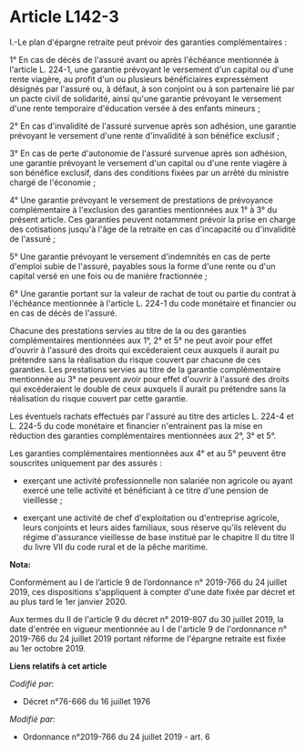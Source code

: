 # Article L142-3

I.-Le plan d'épargne retraite peut prévoir des garanties complémentaires :

1° En cas de décès de l'assuré avant ou après l'échéance mentionnée à l'article L. 224-1, une garantie prévoyant le versement
d'un capital ou d'une rente viagère, au profit d'un ou plusieurs bénéficiaires expressément désignés par l'assuré ou, à
défaut, à son conjoint ou à son partenaire lié par un pacte civil de solidarité, ainsi qu'une garantie prévoyant le versement
d'une rente temporaire d'éducation versée à des enfants mineurs ;

2° En cas d'invalidité de l'assuré survenue après son adhésion, une garantie prévoyant le versement d'une rente d'invalidité
à son bénéfice exclusif ;

3° En cas de perte d'autonomie de l'assuré survenue après son adhésion, une garantie prévoyant le versement d'un capital ou
d'une rente viagère à son bénéfice exclusif, dans des conditions fixées par un arrêté du ministre chargé de l'économie ;

4° Une garantie prévoyant le versement de prestations de prévoyance complémentaire à l'exclusion des garanties mentionnées
aux 1° à 3° du présent article. Ces garanties peuvent notamment prévoir la prise en charge des cotisations jusqu'à l'âge de
la retraite en cas d'incapacité ou d'invalidité de l'assuré ;

5° Une garantie prévoyant le versement d'indemnités en cas de perte d'emploi subie de l'assuré, payables sous la forme d'une
rente ou d'un capital versé en une fois ou de manière fractionnée ;

6° Une garantie portant sur la valeur de rachat de tout ou partie du contrat à l'échéance mentionnée à l'article L. 224-1 du
code monétaire et financier ou en cas de décès de l'assuré.

Chacune des prestations servies au titre de la ou des garanties complémentaires mentionnées aux 1°, 2° et 5° ne peut avoir
pour effet d'ouvrir à l'assuré des droits qui excéderaient ceux auxquels il aurait pu prétendre sans la réalisation du risque
couvert par chacune de ces garanties. Les prestations servies au titre de la garantie complémentaire mentionnée au 3° ne
peuvent avoir pour effet d'ouvrir à l'assuré des droits qui excéderaient le double de ceux auxquels il aurait pu prétendre
sans la réalisation du risque couvert par cette garantie.

Les éventuels rachats effectués par l'assuré au titre des articles L. 224-4 et L. 224-5 du code monétaire et financier
n'entrainent pas la mise en réduction des garanties complémentaires mentionnées aux 2°, 3° et 5°.

Les garanties complémentaires mentionnées aux 4° et au 5° peuvent être souscrites uniquement par des assurés :

- exerçant une activité professionnelle non salariée non agricole ou ayant exercé une telle activité et bénéficiant à ce
titre d'une pension de vieillesse ;

- exerçant une activité de chef d'exploitation ou d'entreprise agricole, leurs conjoints et leurs aides familiaux, sous
réserve qu'ils relèvent du régime d'assurance vieillesse de base institué par le chapitre II du titre II du livre VII du code
rural et de la pêche maritime.

**Nota:**

Conformément au I de l’article 9 de l’ordonnance n° 2019-766 du 24 juillet 2019, ces dispositions s'appliquent à compter
d'une date fixée par décret et au plus tard le 1er janvier 2020.

Aux termes du II de l'article 9 du décret n° 2019-807 du 30 juillet 2019, la date d'entrée en vigueur mentionnée au I de
l'article 9 de l'ordonnance n° 2019-766 du 24 juillet 2019 portant réforme de l'épargne retraite est fixée au 1er octobre
2019.

**Liens relatifs à cet article**

_Codifié par_:

  - Décret n°76-666 du 16 juillet 1976

_Modifié par_:

  - Ordonnance n°2019-766 du 24 juillet 2019 - art. 6

